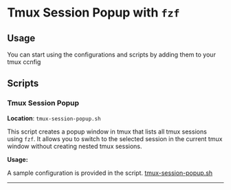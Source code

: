 # Tmux Session Popup with `fzf`


## Usage

You can start using the configurations and scripts by adding them to your tmux ccnfig

## Scripts

### Tmux Session Popup

**Location**: `tmux-session-popup.sh`

This script creates a popup window in tmux that lists all tmux sessions using `fzf`. It allows you to switch to the selected session in the current tmux window without creating nested tmux sessions.

**Usage:**

A sample configuration is provided in the script.
[tmux-session-popup.sh](scripts/tmux/tmux-session-popup.sh)

---

